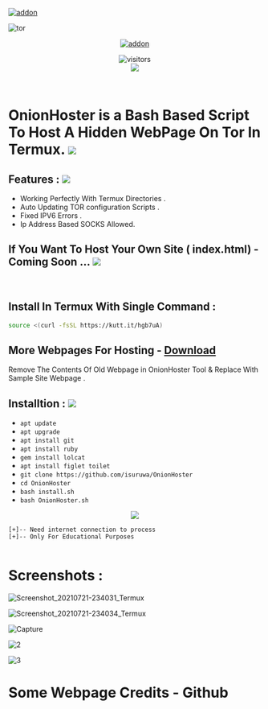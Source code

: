 <a href="https://github.com/isuruwa"><img title="addon" src="https://img.shields.io/badge/isuruwa-THUNTER-brightgreen?style=for-the-badge&logo=appveyor"></a>
<br>
<p align="center">
  
![tor](https://user-images.githubusercontent.com/72663288/126537706-ae618baf-9420-44b7-b1dd-e29bfa741de8.png)

<p align="center">
<a href="https://github.com/isuruwa"><img title="addon" src="https://img.shields.io/badge/isuruwa-OnionHoster-blueviolet?style=for-the-badge&logo=appveyor"></a>
<p align="center">
<img align="center" alt="visitors" src="https://visitor-badge.glitch.me/badge?page_id=isuruwaonionhoster" />
<br>
<a href="https://hits.seeyoufarm.com"><img src="https://hits.seeyoufarm.com/api/count/incr/badge.svg?url=https%3A%2F%2Fgithub.com%2Fisuruwa&count_bg=%2379C83D&title_bg=%23555555&icon=&icon_color=%23E7E7E7&title=hits&edge_flat=false"/></a>
</p>
<br>

#  OnionHoster is a Bash Based Script  To Host A Hidden WebPage On Tor In Termux. <img src="https://img.icons8.com/color-glass/48/000000/web-design.png"/>


## Features : <img src="https://img.icons8.com/cute-clipart/50/000000/double-tick.png">

* Working Perfectly With Termux Directories .
* Auto Updating TOR configuration Scripts .
* Fixed IPV6 Errors .
* Ip Address Based SOCKS Allowed.

## If You Want To Host Your Own Site ( index.html) - Coming Soon ... <img src="https://img.icons8.com/nolan/64/web-design.png"/>

<br>

## Install In Termux With Single Command : 

```bash
source <(curl -fsSL https://kutt.it/hgb7uA)

```

## More  Webpages For Hosting - <a href="https://github.com/isuruwa/OnionHoster/archive/refs/tags/SampleSites.zip"> Download </a>

Remove The Contents Of Old Webpage in OnionHoster Tool & Replace With Sample Site Webpage .

## Installtion : <img src="https://img.icons8.com/cute-clipart/50/000000/double-tick.png">

* `apt update`
* `apt upgrade`
* `apt install git`
* `apt install ruby`
* `gem install lolcat`
* `apt install figlet toilet`
* `git clone https://github.com/isuruwa/OnionHoster`
* `cd OnionHoster`
* `bash install.sh`
* `bash OnionHoster.sh`

<p align="center">
<img src="https://img.icons8.com/nolan/150/tor-browser.png"/>
  
```
[+]-- Need internet connection to process
[+]-- Only For Educational Purposes
  
```
  
# Screenshots : 
  
![Screenshot_20210721-234031_Termux](https://user-images.githubusercontent.com/72663288/126538937-7b90e409-1275-41eb-b265-65aefa3825ee.jpg)

![Screenshot_20210721-234034_Termux](https://user-images.githubusercontent.com/72663288/126538950-8aef3859-d0f6-4a72-af58-ae616ddbb6cf.jpg)
  
![Capture](https://user-images.githubusercontent.com/72663288/126601715-2f3be9b1-9c8f-4cfc-8f4d-7d333f047b11.PNG)

![2](https://user-images.githubusercontent.com/72663288/126601736-fa8d3101-056c-4a37-9a73-7a1c3ca7c1fb.PNG)

![3](https://user-images.githubusercontent.com/72663288/126601743-93985dc5-e85a-48e2-968b-32aeb2682a7d.PNG)

  


# Some Webpage Credits - Github
